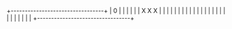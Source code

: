 +---------------------------------+
|      0                          |
|                                 |
|                                 |
|                   X X X         |
|                                 |
|                                 |
|                                 |
|                                 |
|                                 |
|                                 |
|                                 |
|                                 |
|                                 |
|                                 |
|                                 |
|                                 |
+---------------------------------+
